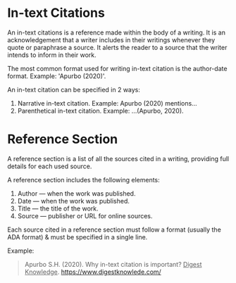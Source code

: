 # In-text Citations

An in-text citations is a reference made within the body of a writing. It is an acknowledgement that a writer includes in their writings whenever they quote or paraphrase a source. It alerts the reader to a source that the writer intends to inform in their work.

The most common format used for writing in-text citation is the author-date format. Example: 'Apurbo (2020)'.

An in-text citation can be specified in 2 ways:
1. Narrative in-text citation. Example: Apurbo (2020) mentions…
2. Parenthetical in-text citation. Example: …(Apurbo, 2020).

# Reference Section

A reference section is a list of all the sources cited in a writing, providing full details for each used source.

A reference section includes the following elements:
1. Author — when the work was published.
2. Date — when the work was published.
3. Title — the title of the work.
4. Source — publisher or URL for online sources.

Each source cited in a reference section must follow a format (usually the ADA format) & must be specified in a single line.

Example:
> Apurbo S.H. (2020). Why in-text citation is important? <u>Digest Knowledge</u>. https://www.digestknowlede.com/
